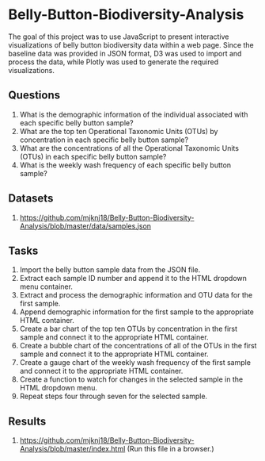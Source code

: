 # Belly-Button-Biodiversity-Analysis

The goal of this project was to use JavaScript to present interactive visualizations of belly button biodiversity data within a web page. Since the baseline data was provided in JSON format, D3 was used to import and process the data, while Plotly was used to generate the required visualizations.

## Questions

1. What is the demographic information of the individual associated with each specific belly button sample?
2. What are the top ten Operational Taxonomic Units (OTUs) by concentration in each specific belly button sample?
3. What are the concentrations of all the Operational Taxonomic Units (OTUs) in each specific belly button sample?
4. What is the weekly wash frequency of each specific belly button sample?

## Datasets

1. https://github.com/mjknj18/Belly-Button-Biodiversity-Analysis/blob/master/data/samples.json

## Tasks

1. Import the belly button sample data from the JSON file.
2. Extract each sample ID number and append it to the HTML dropdown menu container.
3. Extract and process the demographic information and OTU data for the first sample.
4. Append demographic information for the first sample to the appropriate HTML container.
5. Create a bar chart of the top ten OTUs by concentration in the first sample and connect it to the appropriate HTML container.
6. Create a bubble chart of the concentrations of all of the OTUs in the first sample and connect it to the appropriate HTML container.
7. Create a gauge chart of the weekly wash frequency of the first sample and connect it to the appropriate HTML container.
8. Create a function to watch for changes in the selected sample in the HTML dropdown menu.
9. Repeat steps four through seven for the selected sample.

## Results

1. https://github.com/mjknj18/Belly-Button-Biodiversity-Analysis/blob/master/index.html (Run this file in a browser.)